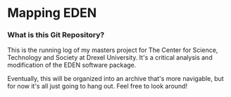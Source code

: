 # Mapping EDEN

### What is this Git Repository?
This is the running log of my masters project for The Center for Science, Technology and Society at Drexel University. It's a critical analysis and modification of the EDEN software package. 

Eventually, this will be organized into an archive that's more navigable, but for now it's all just going to hang out. Feel free to look around!